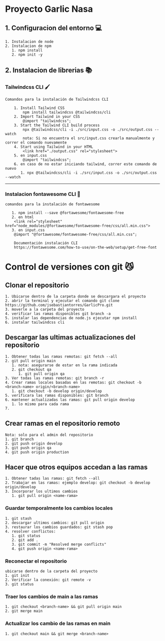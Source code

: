 # Proyecto Garlic Nasa

## 1. Configuracion del entorno 💻
    1. Instalacion de node
    2. Instalacion de npm
       1. npm install
       2. npm init -y


## 2. Instalacion de librerias 📚
### Tailwindcss CLI 🖌️

    Comandos para la instalación de Tailwindcss CLI 
    
        1. Install Tailwind CSS
            npm install tailwindcss @tailwindcss/cli
        2. Import Tailwind in your CSS
            @import "tailwindcss";
        3. Start the Tailwind CLI build process
            npx @tailwindcss/cli -i ./src/input.css -o ./src/output.css --watch
            nota: Si no encuentra el src/input.css crearla manualmente y correr el comando nuevamente
        4. Start using Tailwind in your HTML
            <link href="./output.css" rel="stylesheet">
        5. en input.css
            @import "tailwindcss";
        6. en caso de no estar iniciando tailwind, correr este comando de nuevo
           1. npx @tailwindcss/cli -i ./src/input.css -o ./src/output.css --watch
 ___
 
 ### Instalacion fontawesome CLI 🍕
    
    comandos para la instalación de fontawesome 
    
       1. npm install --save @fortawesome/fontawesome-free
       2. en html
        <link rel="stylesheet" href="node_modules/@fortawesome/fontawesome-free/css/all.min.css">
       3. en input.css
        @import "@fortawesome/fontawesome-free/css/all.min.css";  

        Documentación instalación CLI
        https://fontawesome.com/how-to-use/on-the-web/setup/get-free-font


# Control de versiones con git 😼

## Clonar el repositorio
    
    1. Ubicarse dentro de la carpeta donde se descargara el proyecto
    2. abrir la terminal y ejecutar el comando git clone https://github.com/jsebastiantorres/GarlicPro.git
    3. moverle a la carpeta del proyecto
    4. verificar las ramas disponibles git branch -a
    5. instalar las dependencias de node.js ejecutar npm install 
    6. instalar tailwindcss cli

## Descargar las ultimas actualizaciones del repositorio

    1. Obtener todas las ramas remotas: git fetch --all
    2. git pull origin main 
       1. nota: asegurarse de estar en la rama indicada
       2. git checkout qa 
          1. git pull origin qa
    3. Ver todas las ramas remotas: git branch -r
    4. Crear ramas locales basadas en las remotas: git checkout -b <branch-name> origin/<branch-name>
       1. git checkout -b develop origin/develop
    5. verificara las ramas disponibles: git branch
    6. mantener actualizadas las ramas: git pull origin develop
       1. lo mismo para cada rama
    7. 

## Crear ramas en el repositorio remoto
    Nota: solo para el admin del repositorio
    1. git branch
    2. git push origin develop
    3. git push origin qa
    4. git push origin production

## Hacer que otros equipos accedan a las ramas

    1. Obtener tadas las ramas: git fetch --all
    2. Trabajar en las ramas: ejemplo develop: git checkout -b develop origin/develop
    3. Incorporar los ultimos cambios
       1. git pull origin <name-rama>
        
### Guardar temporalmente los cambios locales
    1. git stash
    2. descargar ultimos cambios: git pull origin
    3. restaurar los cambios guardados: git stash pop
    4. resolver conflictos: 
       1. git status
       2. git add .
       3. git commit -m "Resolved merge conflicts"
       4. git push origin <name-rama>

### Reconectar el repositorio
    ubicarse dentro de la carpeta del proyecto
    1. git init
    2. Verificar la conexión: git remote -v
    3. git status

### Traer los cambios de main a las ramas
    1. git checkout <branch-name> && git pull origin main
    2. git merge main

### Actualizar los cambio de las ramas en main
    1. git checkout main && git merge <branch-name>